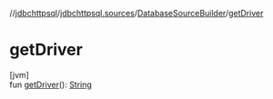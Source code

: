 //[jdbchttpsql](../../../index.md)/[jdbchttpsql.sources](../index.md)/[DatabaseSourceBuilder](index.md)/[getDriver](get-driver.md)

# getDriver

[jvm]\
fun [getDriver](get-driver.md)(): [String](https://kotlinlang.org/api/latest/jvm/stdlib/kotlin/-string/index.html)
